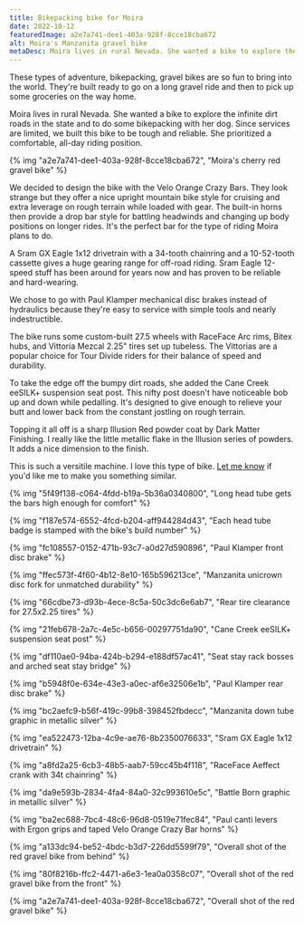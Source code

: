 ```yaml
---
title: Bikepacking bike for Moira
date: 2022-10-12
featuredImage: a2e7a741-dee1-403a-928f-8cce18cba672
alt: Moira's Manzanita gravel bike
metaDesc: Moira lives in rural Nevada. She wanted a bike to explore the infinite dirt roads in the state and to do some bikepacking with her dog.
---
```


These types of adventure, bikepacking, gravel bikes are so fun to bring into the world. They're built ready to go on a long gravel ride and then to pick up some groceries on the way home.

Moira lives in rural Nevada. She wanted a bike to explore the infinite dirt roads in the state and to do some bikepacking with her dog. Since services are limited, we built this bike to be tough and reliable. She prioritized a comfortable, all-day riding position.

{% img "a2e7a741-dee1-403a-928f-8cce18cba672", "Moira's cherry red gravel bike" %}

We decided to design the bike with the Velo Orange Crazy Bars. They look strange but they offer a nice upright mountain bike style for cruising and extra leverage on rough terrain while loaded with gear. The built-in horns then provide a drop bar style for battling headwinds and changing up body positions on longer rides. It's the perfect bar for the type of riding Moira plans to do.

A Sram GX Eagle 1x12 drivetrain with a 34-tooth chainring and a 10-52-tooth cassette gives a huge gearing range for off-road riding. Sram Eagle 12-speed stuff has been around for years now and has proven to be reliable and hard-wearing.

We chose to go with Paul Klamper mechanical disc brakes instead of hydraulics because they're easy to service with simple tools and nearly indestructible.

The bike runs some custom-built 27.5 wheels with RaceFace Arc rims, Bitex hubs, and Vittoria Mezcal 2.25" tires set up tubeless. The Vittorias are a popular choice for Tour Divide riders for their balance of speed and durability.

To take the edge off the bumpy dirt roads, she added the Cane Creek eeSILK+ suspension seat post. This nifty post doesn't have noticeable bob up and down while pedalling. It's designed to give enough to relieve your butt and lower back from the constant jostling on rough terrain. 

Topping it all off is a sharp Illusion Red powder coat by Dark Matter Finishing. I really like the little metallic flake in the Illusion series of powders. It adds a nice dimension to the finish.

This is such a versitile machine. I love this type of bike. [Let me know](/contact) if you'd like me to make you something similar.

{% img "5f49f138-c064-4fdd-b19a-5b36a0340800", "Long head tube gets the bars high enough for comfort" %}

{% img "f187e574-6552-4fcd-b204-aff944284d43", "Each head tube badge is stamped with the bike's build number" %}

{% img "fc108557-0152-471b-93c7-a0d27d590896", "Paul Klamper front disc brake" %}

{% img "ffec573f-4f60-4b12-8e10-165b596213ce", "Manzanita unicrown disc fork for unmatched durability" %}

{% img "66cdbe73-d93b-4ece-8c5a-50c3dc6e6ab7", "Rear tire clearance for 27.5x2.25 tires" %}

{% img "21feb678-2a7c-4e5c-b656-00297751da90", "Cane Creek eeSILK+ suspension seat post" %}

{% img "df110ae0-94ba-424b-b294-e188df57ac41", "Seat stay rack bosses and arched seat stay bridge" %}

{% img "b5948f0e-634e-43e3-a0ec-af6e32506e1b", "Paul Klamper rear disc brake" %}

{% img "bc2aefc9-b56f-419c-99b8-398452fbdecc", "Manzanita down tube graphic in metallic silver" %}

{% img "ea522473-12ba-4c9e-ae76-8b2350076633", "Sram GX Eagle 1x12 drivetrain" %}

{% img "a8fd2a25-6cb3-48b5-aab7-59cc45b4f118", "RaceFace Aeffect crank with 34t chainring" %}

{% img "da9e593b-2834-4fa4-84a0-32c993610e5c", "Battle Born graphic in metallic silver" %}

{% img "ba2ec688-7bc4-48c6-96d8-0519e71fec84", "Paul canti levers with Ergon grips and taped Velo Orange Crazy Bar horns" %}

{% img "a133dc94-be52-4bdc-b3d7-226dd5599f79", "Overall shot of the red gravel bike from behind" %}

{% img "80f8216b-ffc2-4471-a6e3-1ea0a0358c07", "Overall shot of the red gravel bike from the front" %}

{% img "a2e7a741-dee1-403a-928f-8cce18cba672", "Overall shot of the red gravel bike" %}


